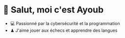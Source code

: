 # 👋 Salut, moi c'est Ayoub

- 💻 Passionné par la cybersécurité et la programmation
- ♟ J'aime jouer aux échecs et apprendre des langues
